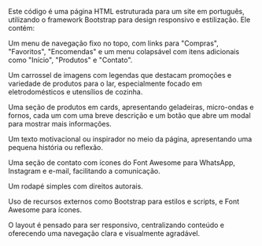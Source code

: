 Este código é uma página HTML estruturada para um site em português, utilizando o framework Bootstrap para design responsivo e estilização. Ele contém:

Um menu de navegação fixo no topo, com links para "Compras", "Favoritos", "Encomendas" e um menu colapsável com itens adicionais como "Início", "Produtos" e "Contato".

Um carrossel de imagens com legendas que destacam promoções e variedade de produtos para o lar, especialmente focado em eletrodomésticos e utensílios de cozinha.

Uma seção de produtos em cards, apresentando geladeiras, micro-ondas e fornos, cada um com uma breve descrição e um botão que abre um modal para mostrar mais informações.

Um texto motivacional ou inspirador no meio da página, apresentando uma pequena história ou reflexão.

Uma seção de contato com ícones do Font Awesome para WhatsApp, Instagram e e-mail, facilitando a comunicação.

Um rodapé simples com direitos autorais.

Uso de recursos externos como Bootstrap para estilos e scripts, e Font Awesome para ícones.

O layout é pensado para ser responsivo, centralizando conteúdo e oferecendo uma navegação clara e visualmente agradável.

